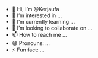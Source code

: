 - 👋 Hi, I’m @Kerjaufa
- 👀 I’m interested in ...
- 🌱 I’m currently learning ...
- 💞️ I’m looking to collaborate on ...
- 📫 How to reach me ...
- 😄 Pronouns: ...
- ⚡ Fun fact: ...

<!---
Kerjaufa/Kerjaufa is a ✨ special ✨ repository because its `README.md` (this file) appears on your GitHub profile.
You can click the Preview link to take a look at your changes.
--->
